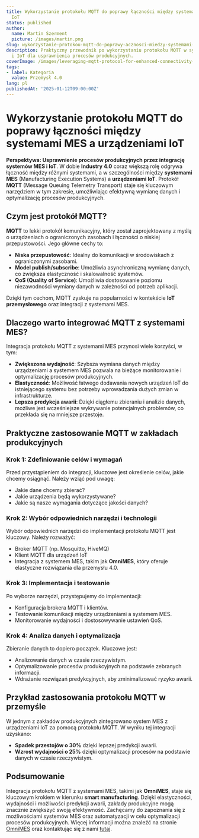 ```yaml
---
title: Wykorzystanie protokołu MQTT do poprawy łączności między systemami MES a urządzeniami
  IoT
status: published
author:
  name: Martin Szerment
  picture: /images/martin.png
slug: wykorzystanie-protokou-mqtt-do-poprawy-acznosci-miedzy-systemami-mes-a-urzadzeniami-iot
description: Praktyczny przewodnik po wykorzystaniu protokołu MQTT w systemach MES
  i IoT dla usprawnienia procesów produkcyjnych.
coverImage: /images/leveraging-mqtt-protocol-for-enhanced-connectivity-between-mes-systems-and-industrial-iot-devices-a-practical-guide-for-.png
tags:
- label: Kategoria
  value: Przemysł 4.0
lang: pl
publishedAt: '2025-01-12T09:00:00Z'
---
```

# Wykorzystanie protokołu MQTT do poprawy łączności między systemami MES a urządzeniami IoT

**Perspektywa: Usprawnienie procesów produkcyjnych przez integrację systemów MES i IoT**. W dobie **Industry 4.0** coraz większą rolę odgrywa łączność między różnymi systemami, a w szczególności między **systemami MES** (Manufacturing Execution Systems) a **urządzeniami IoT**. Protokół **MQTT** (Message Queuing Telemetry Transport) staje się kluczowym narzędziem w tym zakresie, umożliwiając efektywną wymianę danych i optymalizację procesów produkcyjnych.

## Czym jest protokół MQTT?

**MQTT** to lekki protokół komunikacyjny, który został zaprojektowany z myślą o urządzeniach o ograniczonych zasobach i łączności o niskiej przepustowości. Jego główne cechy to:
- **Niska przepustowość**: Idealny do komunikacji w środowiskach z ograniczonymi zasobami.
- **Model publish/subscribe**: Umożliwia asynchroniczną wymianę danych, co zwiększa elastyczność i skalowalność systemów.
- **QoS (Quality of Service)**: Umożliwia dostosowanie poziomu niezawodności wymiany danych w zależności od potrzeb aplikacji.

Dzięki tym cechom, MQTT zyskuje na popularności w kontekście **IoT przemysłowego** oraz integracji z systemami MES.

## Dlaczego warto integrować MQTT z systemami MES?

Integracja protokołu MQTT z systemami MES przynosi wiele korzyści, w tym:
- **Zwiększona wydajność**: Szybsza wymiana danych między urządzeniami a systemem MES pozwala na bieżące monitorowanie i optymalizację procesów produkcyjnych.
- **Elastyczność**: Możliwość łatwego dodawania nowych urządzeń IoT do istniejącego systemu bez potrzeby wprowadzania dużych zmian w infrastrukturze.
- **Lepsza predykcja awarii**: Dzięki ciągłemu zbieraniu i analizie danych, możliwe jest wcześniejsze wykrywanie potencjalnych problemów, co przekłada się na mniejsze przestoje.

## Praktyczne zastosowanie MQTT w zakładach produkcyjnych

### Krok 1: Zdefiniowanie celów i wymagań

Przed przystąpieniem do integracji, kluczowe jest określenie celów, jakie chcemy osiągnąć. Należy wziąć pod uwagę:
- Jakie dane chcemy zbierać?
- Jakie urządzenia będą wykorzystywane?
- Jakie są nasze wymagania dotyczące jakości danych?

### Krok 2: Wybór odpowiednich narzędzi i technologii

Wybór odpowiednich narzędzi do implementacji protokołu MQTT jest kluczowy. Należy rozważyć:
- Broker MQTT (np. Mosquitto, HiveMQ)
- Klient MQTT dla urządzeń IoT
- Integracja z systemem MES, takim jak **OmniMES**, który oferuje elastyczne rozwiązania dla przemysłu 4.0.

### Krok 3: Implementacja i testowanie

Po wyborze narzędzi, przystępujemy do implementacji:
- Konfiguracja brokera MQTT i klientów.
- Testowanie komunikacji między urządzeniami a systemem MES.
- Monitorowanie wydajności i dostosowywanie ustawień QoS.

### Krok 4: Analiza danych i optymalizacja

Zbieranie danych to dopiero początek. Kluczowe jest:
- Analizowanie danych w czasie rzeczywistym.
- Optymalizowanie procesów produkcyjnych na podstawie zebranych informacji.
- Wdrażanie rozwiązań predykcyjnych, aby zminimalizować ryzyko awarii.

## Przykład zastosowania protokołu MQTT w przemyśle

W jednym z zakładów produkcyjnych zintegrowano system MES z urządzeniami IoT za pomocą protokołu MQTT. W wyniku tej integracji uzyskano:
- **Spadek przestojów o 30%** dzięki lepszej predykcji awarii.
- **Wzrost wydajności o 25%** dzięki optymalizacji procesów na podstawie danych w czasie rzeczywistym.

## Podsumowanie

Integracja protokołu MQTT z systemami MES, takimi jak **OmniMES**, staje się kluczowym krokiem w kierunku **smart manufacturing**. Dzięki elastyczności, wydajności i możliwości predykcji awarii, zakłady produkcyjne mogą znacznie zwiększyć swoją efektywność. Zachęcamy do zapoznania się z możliwościami systemów MES oraz automatyzacji w celu optymalizacji procesów produkcyjnych. Więcej informacji można znaleźć na stronie [OmniMES](https://www.omnimes.com/pl/projekt) oraz kontaktując się z nami [tutaj](https://www.omnimes.com/pl/kontakt).
